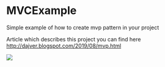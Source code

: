# MVCExample

Simple example of how to create mvp pattern in your project

Article which describes this project you can find here http://dajver.blogspot.com/2019/08/mvp.html

<img src=https://android-tools.ru/wp-content/uploads/2017/08/MVP-Android.png />
